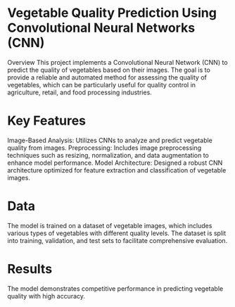 # Vegetable Quality Prediction Using Convolutional Neural Networks (CNN)
Overview
This project implements a Convolutional Neural Network (CNN) to predict the quality of vegetables based on their images. The goal is to provide a reliable and automated method for assessing the quality of vegetables, which can be particularly useful for quality control in agriculture, retail, and food processing industries.

# Key Features
Image-Based Analysis: Utilizes CNNs to analyze and predict vegetable quality from images.
Preprocessing: Includes image preprocessing techniques such as resizing, normalization, and data augmentation to enhance model performance.
Model Architecture: Designed a robust CNN architecture optimized for feature extraction and classification of vegetable images.

# Data
The model is trained on a dataset of vegetable images, which includes various types of vegetables with different quality levels. The dataset is split into training, validation, and test sets to facilitate comprehensive evaluation.

# Results
The model demonstrates competitive performance in predicting vegetable quality with high accuracy. 
